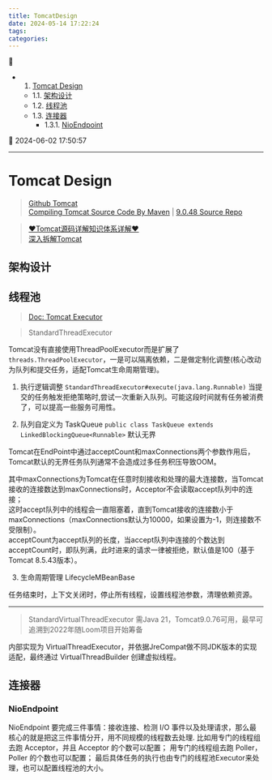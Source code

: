 ```yaml
---
title: TomcatDesign
date: 2024-05-14 17:22:24
tags: 
categories: 
---
```


💠

- 1. [Tomcat Design](#tomcat-design)
    - 1.1. [架构设计](#架构设计)
    - 1.2. [线程池](#线程池)
    - 1.3. [连接器](#连接器)
        - 1.3.1. [NioEndpoint](#nioendpoint)

💠 2024-06-02 17:50:57
****************************************
# Tomcat Design
> [Github Tomcat](https://github.com/apache/tomcat)  
> [Compiling Tomcat Source Code By Maven](https://programmer.group/tomcat-source-analysis-i-compiling-tomcat-source-code.html) | [9.0.48 Source Repo](https://gitee.com/gin9/tomcat9-source)

> [♥Tomcat源码详解知识体系详解♥](https://pdai.tech/md/framework/tomcat/tomcat-overview.html)  
> [深入拆解Tomcat](https://time.geekbang.org/column/intro/100027701?tab=catalog)  

## 架构设计


## 线程池
> [Doc: Tomcat Executor](https://tomcat.apache.org/tomcat-9.0-doc/config/executor.html)

> StandardThreadExecutor

Tomcat没有直接使用ThreadPoolExecutor而是扩展了 `threads.ThreadPoolExecutor`，一是可以隔离依赖，二是做定制化调整(核心改动为队列和提交任务，适配Tomcat生命周期管理)。

1. 执行逻辑调整 `StandardThreadExecutor#execute(java.lang.Runnable)` 当提交的任务触发拒绝策略时,尝试一次重新入队列。可能这段时间就有任务被消费了，可以提高一些服务可用性。

2. 队列自定义为 TaskQueue `public class TaskQueue extends LinkedBlockingQueue<Runnable>` 默认无界

Tomcat在EndPoint中通过acceptCount和maxConnections两个参数作用后，Tomcat默认的无界任务队列通常不会造成过多任务积压导致OOM。

其中maxConnections为Tomcat在任意时刻接收和处理的最大连接数，当Tomcat接收的连接数达到maxConnections时，Acceptor不会读取accept队列中的连接；  
这时accept队列中的线程会一直阻塞着，直到Tomcat接收的连接数小于maxConnections（maxConnections默认为10000，如果设置为-1，则连接数不受限制）。  
acceptCount为accept队列的长度，当accept队列中连接的个数达到acceptCount时，即队列满，此时进来的请求一律被拒绝，默认值是100（基于Tomcat 8.5.43版本）。  

3. 生命周期管理 LifecycleMBeanBase 

任务结束时，上下文关闭时，停止所有线程，设置线程池参数，清理依赖资源。

************************

> StandardVirtualThreadExecutor 需Java 21，Tomcat9.0.76可用，最早可追溯到2022年随Loom项目开始筹备

内部实现为 VirtualThreadExecutor，并依据JreCompat做不同JDK版本的实现适配，最终通过 VirtualThreadBuilder 创建虚拟线程。


## 连接器
### NioEndpoint
NioEndpoint 要完成三件事情：接收连接、检测 I/O 事件以及处理请求，那么最核心的就是把这三件事情分开，用不同规模的线程数去处理.
比如用专门的线程组去跑 Acceptor，并且 Acceptor 的个数可以配置；
用专门的线程组去跑 Poller，Poller 的个数也可以配置；
最后具体任务的执行也由专门的线程池Executor来处理，也可以配置线程池的大小。

